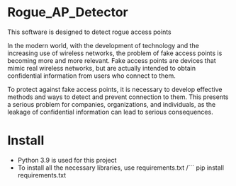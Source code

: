 # Rogue_AP_Detector
This software is designed to detect rogue access points

In the modern world, with the development of technology and the increasing use of wireless networks, the problem of fake access points is becoming more and more relevant. Fake access points are devices that mimic real wireless networks, but are actually intended to obtain confidential information from users who connect to them.

To protect against fake access points, it is necessary to develop effective methods and ways to detect and prevent connection to them. This presents a serious problem for companies, organizations, and individuals, as the leakage of confidential information can lead to serious consequences.

# Install
- Python 3.9 is used for this project
- To install all the necessary libraries, use requirements.txt
/```
pip install requirements.txt
```\
